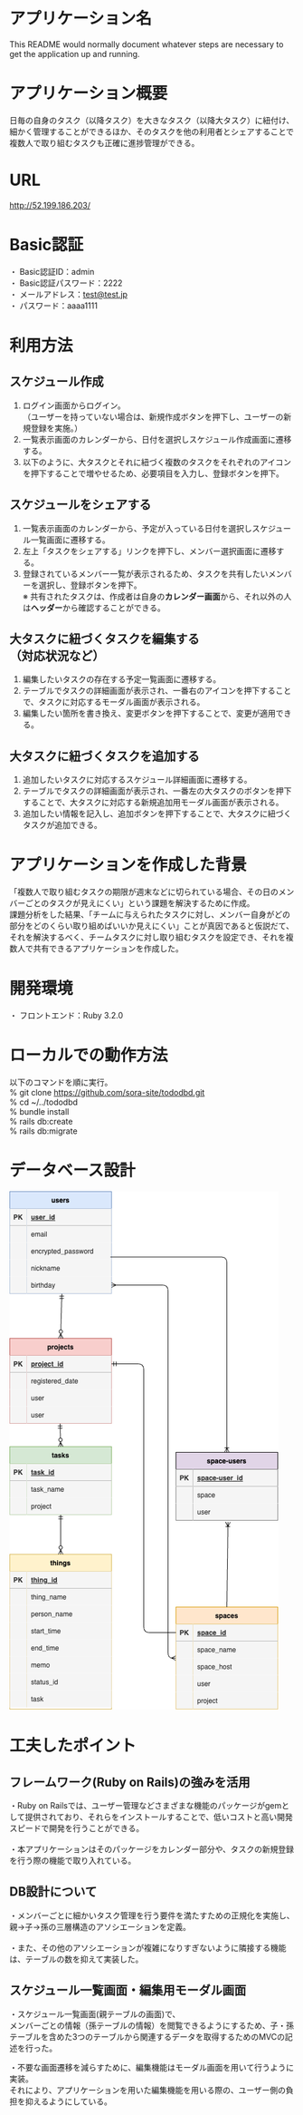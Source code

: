 # アプリケーション名

This README would normally document whatever steps are necessary to get the
application up and running.

# アプリケーション概要
日毎の自身のタスク（以降タスク）を大きなタスク（以降大タスク）に紐付け、細かく管理することができるほか、そのタスクを他の利用者とシェアすることで複数人で取り組むタスクも正確に進捗管理ができる。

# URL
http://52.199.186.203/

# Basic認証
・ Basic認証ID：admin<br>
・ Basic認証パスワード：2222<br>
・ メールアドレス：test@test.jp<br>
・ パスワード：aaaa1111

# 利用方法
__スケジュール作成__
-
1. ログイン画面からログイン。<br>（ユーザーを持っていない場合は、新規作成ボタンを押下し、ユーザーの新規登録を実施。）<br>
2. 一覧表示画面のカレンダーから、日付を選択しスケジュール作成画面に遷移する。<br>
3. 以下のように、大タスクとそれに紐づく複数のタスクをそれぞれのアイコンを押下することで増やせるため、必要項目を入力し、登録ボタンを押下。

__スケジュールをシェアする__
-
1. 一覧表示画面のカレンダーから、予定が入っている日付を選択しスケジュール一覧画面に遷移する。
2. 左上「タスクをシェアする」リンクを押下し、メンバー選択画面に遷移する。
3. 登録されているメンバー一覧が表示されるため、タスクを共有したいメンバーを選択し、登録ボタンを押下。<br>
※ 共有されたタスクは、作成者は自身の**カレンダー画面**から、それ以外の人は**ヘッダー**から確認することができる。

__大タスクに紐づくタスクを編集する<br>（対応状況など）__
-
1. 編集したいタスクの存在する予定一覧画面に遷移する。
2. テーブルでタスクの詳細画面が表示され、一番右のアイコンを押下することで、タスクに対応するモーダル画面が表示される。
3. 編集したい箇所を書き換え、変更ボタンを押下することで、変更が適用できる。

__大タスクに紐づくタスクを追加する__
-
1. 追加したいタスクに対応するスケジュール詳細画面に遷移する。
2. テーブルでタスクの詳細画面が表示され、一番左の大タスクのボタンを押下することで、大タスクに対応する新規追加用モーダル画面が表示される。
3. 追加したい情報を記入し、追加ボタンを押下することで、大タスクに紐づくタスクが追加できる。

# アプリケーションを作成した背景
「複数人で取り組むタスクの期限が週末などに切られている場合、その日のメンバーごとのタスクが見えにくい」という課題を解決するために作成。<br>課題分析をした結果、「チームに与えられたタスクに対し、メンバー自身がどの部分をどのくらい取り組めばいいか見えにくい」ことが真因であると仮説だて、それを解決するべく、チームタスクに対し取り組むタスクを設定でき、それを複数人で共有できるアプリケーションを作成した。

# 開発環境
・ フロントエンド：Ruby 3.2.0 

# ローカルでの動作方法
以下のコマンドを順に実行。<br>
% git clone https://github.com/sora-site/tododbd.git<br>
% cd ~/../tododbd<br>
% bundle install<br>
% rails db:create<br>
% rails db:migrate

# データベース設計
![drawio.png](tododbd.drawio.png)

# 工夫したポイント
**フレームワーク(Ruby on Rails)の強みを活用**
-
・Ruby on Railsでは、ユーザー管理などさまざまな機能のパッケージがgemとして提供されており、それらをインストールすることで、低いコストと高い開発スピードで開発を行うことができる。<br><br>
・本アプリケーションはそのパッケージをカレンダー部分や、タスクの新規登録を行う際の機能で取り入れている。

**DB設計について**
-
・メンバーごとに細かいタスク管理を行う要件を満たすための正規化を実施し、親→子→孫の三層構造のアソシエーションを定義。<br><br>
・また、その他のアソシエーションが複雑になりすぎないように隣接する機能は、テーブルの数を抑えて実装した。

**スケジュール一覧画面・編集用モーダル画面**
-
・スケジュール一覧画面(親テーブルの画面)で、<br>メンバーごとの情報（孫テーブルの情報）を閲覧できるようにするため、子・孫テーブルを含めた3つのテーブルから関連するデータを取得するためのMVCの記述を行った。

・不要な画面遷移を減らすために、編集機能はモーダル画面を用いて行うように実装。<br>
それにより、アプリケーションを用いた編集機能を用いる際の、ユーザー側の負担を抑えるようにしている。